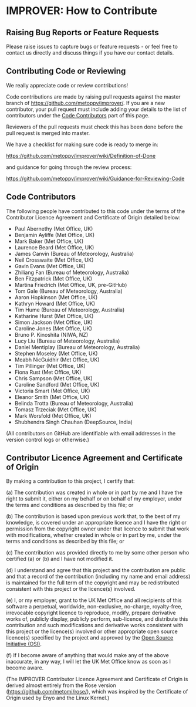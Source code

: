 # IMPROVER: How to Contribute


## Raising Bug Reports or Feature Requests

Please raise issues to capture bugs or feature requests - or feel free
to contact us directly and discuss things if you have our contact details.


## Contributing Code or Reviewing

We really appreciate code or review contributions!

Code contributions are made by raising pull requests against the master
branch of https://github.com/metoppv/improver/. If you are a new contributor,
your pull request must include adding your details to the list of contributors
under the [Code Contributors](#code-contributors) part of this page.

Reviewers of the pull requests must check this has been done before the pull
request is merged into master.

We have a checklist for making sure code is ready to merge in:

https://github.com/metoppv/improver/wiki/Definition-of-Done

and guidance for going through the review process:

https://github.com/metoppv/improver/wiki/Guidance-for-Reviewing-Code


## Code Contributors

The following people have contributed to this code under the terms of
the Contributor Licence Agreement and Certificate of Origin detailed
below:

* Paul Abernethy (Met Office, UK)
* Benjamin Ayliffe (Met Office, UK)
* Mark Baker (Met Office, UK)
* Laurence Beard (Met Office, UK)
* James Canvin (Bureau of Meteorology, Australia)
* Neil Crosswaite (Met Office, UK)
* Gavin Evans (Met Office, UK)
* Zhiliang Fan (Bureau of Meteorology, Australia)
* Ben Fitzpatrick (Met Office, UK)
* Martina Friedrich (Met Office, UK, pre-GitHub)
* Tom Gale (Bureau of Meteorology, Australia)
* Aaron Hopkinson (Met Office, UK)
* Kathryn Howard (Met Office, UK)
* Tim Hume (Bureau of Meteorology, Australia)
* Katharine Hurst (Met Office, UK) 
* Simon Jackson (Met Office, UK)
* Caroline Jones (Met Office, UK)
* Bruno P. Kinoshita (NIWA, NZ)
* Lucy Liu (Bureau of Meteorology, Australia)
* Daniel Mentiplay (Bureau of Meteorology, Australia)
* Stephen Moseley (Met Office, UK)
* Meabh NicGuidhir (Met Office, UK)
* Tim Pillinger (Met Office, UK)
* Fiona Rust (Met Office, UK)
* Chris Sampson (Met Office, UK)
* Caroline Sandford (Met Office, UK)
* Victoria Smart (Met Office, UK)
* Eleanor Smith (Met Office, UK)
* Belinda Trotta (Bureau of Meteorology, Australia)
* Tomasz Trzeciak (Met Office, UK)
* Mark Worsfold (Met Office, UK)
* Shubhendra Singh Chauhan (DeepSource, India)

(All contributors on GitHub are identifiable with email addresses in the
version control logs or otherwise.)


## Contributor Licence Agreement and Certificate of Origin

By making a contribution to this project, I certify that:

(a) The contribution was created in whole or in part by me and I have
    the right to submit it, either on my behalf or on behalf of my
    employer, under the terms and conditions as described by this file;
    or

(b) The contribution is based upon previous work that, to the best of
    my knowledge, is covered under an appropriate licence and I have
    the right or permission from the copyright owner under that licence
    to submit that work with modifications, whether created in whole or
    in part by me, under the terms and conditions as described by
    this file; or

(c) The contribution was provided directly to me by some other person
    who certified (a) or (b) and I have not modified it.

(d) I understand and agree that this project and the contribution
    are public and that a record of the contribution (including my
    name and email address) is maintained for the full term of the copyright
    and may be redistributed consistent with this project or the licence(s)
    involved.

(e) I, or my employer, grant to the UK Met Office and all recipients of
    this software a perpetual, worldwide, non-exclusive, no-charge,
    royalty-free, irrevocable copyright licence to reproduce, modify,
    prepare derivative works of, publicly display, publicly perform,
    sub-licence, and distribute this contribution and such modifications
    and derivative works consistent with this project or the licence(s)
    involved or other appropriate open source licence(s) specified by
    the project and approved by the
    [Open Source Initiative (OSI)](http://www.opensource.org/).

(f) If I become aware of anything that would make any of the above
    inaccurate, in any way, I will let the UK Met Office know as soon as
    I become aware.

(The IMPROVER Contributor Licence Agreement and Certificate of Origin is
derived almost entirely from the Rose version
(https://github.com/metomi/rose/), which was inspired by the Certificate of
Origin used by Enyo and the Linux Kernel.)
